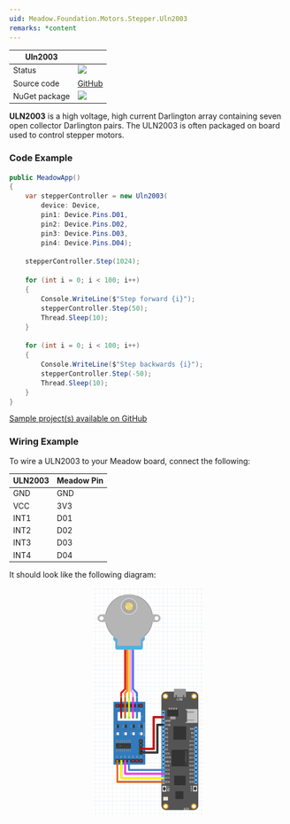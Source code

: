 ```yaml
---
uid: Meadow.Foundation.Motors.Stepper.Uln2003
remarks: *content
---
```


| Uln2003 | |
|--------|--------|
| Status | <img src="https://img.shields.io/badge/Working-brightgreen" style="width: auto; height: -webkit-fill-available;" /> |
| Source code | [GitHub](https://github.com/WildernessLabs/Meadow.Foundation/tree/master/Source/Meadow.Foundation.Peripherals/Motors.Stepper.Uln2003) |
| NuGet package | <a href="https://www.nuget.org/packages/Meadow.Foundation.Motors.Stepper.Uln2003/" target="_blank"><img src="https://img.shields.io/nuget/v/Meadow.Foundation.Motors.Stepper.Uln2003.svg?label=Meadow.Foundation.Motors.Stepper.Uln2003" /></a> |

**ULN2003** is a high voltage, high current Darlington array containing seven open collector Darlington pairs. The ULN2003 is often packaged on board used to control stepper motors.

### Code Example

```csharp
public MeadowApp()
{
    var stepperController = new Uln2003(
        device: Device, 
        pin1: Device.Pins.D01, 
        pin2: Device.Pins.D02, 
        pin3: Device.Pins.D03, 
        pin4: Device.Pins.D04);

    stepperController.Step(1024);

    for (int i = 0; i < 100; i++)
    {
        Console.WriteLine($"Step forward {i}");
        stepperController.Step(50);
        Thread.Sleep(10);
    }

    for (int i = 0; i < 100; i++)
    {
        Console.WriteLine($"Step backwards {i}");
        stepperController.Step(-50);
        Thread.Sleep(10);
    } 
}
```

[Sample project(s) available on GitHub](https://github.com/WildernessLabs/Meadow.Foundation/tree/master/Source/Meadow.Foundation.Peripherals/Motors.Stepper.Uln2003/Samples/Motors.Stepper.Uln2003_Sample)

### Wiring Example

To wire a ULN2003 to your Meadow board, connect the following:

| ULN2003 | Meadow Pin  |
|---------|-------------|
| GND     | GND         |
| VCC     | 3V3         |
| INT1    | D01         |
| INT2    | D02         |
| INT3    | D03         |
| INT4    | D04         |

It should look like the following diagram:

<img src="../../API_Assets/Meadow.Foundation.Motors.Stepper.Uln2003/Uln2003_Fritzing.png" 
    style="width: 40%; display: block; margin-left: auto; margin-right: auto;" />




